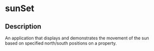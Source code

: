 # sunSet

## Description
An application that displays and demonstrates the movement of the sun based on specified north/south positions on a property.
